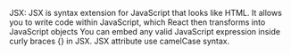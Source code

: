 JSX: JSX is syntax extension for JavaScript that looks like HTML. It allows you to write code within
JavaScript, which React then transforms into JavaScript objects
You can embed any valid JavaScript expression inside curly braces {} in JSX.
JSX attribute use camelCase syntax.

